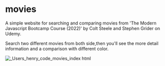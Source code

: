 # movies

A simple website for searching and comparing movies from 'The Modern Javascript Bootcamp Course (2022)' by Colt Steele and Stephen Grider on Udemy.

Search two different movies from both side,then you'll see the more detail information and a comparison with different color.

![_Users_henry_code_movies_index html](https://user-images.githubusercontent.com/88938338/236163308-3b2d09e1-431a-4a7b-9ca6-c9b33c3553c0.png)
